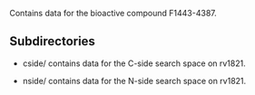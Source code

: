 Contains data for the bioactive compound F1443-4387.

## Subdirectories

- cside/ contains data for the C-side search space on rv1821.

- nside/ contains data for the N-side search space on rv1821.

